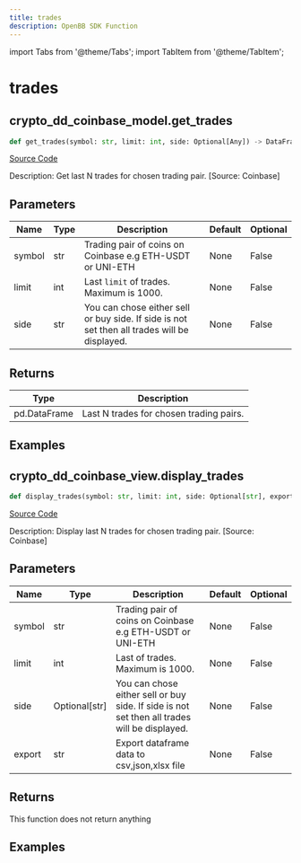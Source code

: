 ```yaml
---
title: trades
description: OpenBB SDK Function
---
```


import Tabs from '@theme/Tabs';
import TabItem from '@theme/TabItem';

# trades

<Tabs>
<TabItem value="model" label="Model" default>

## crypto_dd_coinbase_model.get_trades

```python title='openbb_terminal/cryptocurrency/due_diligence/coinbase_model.py'
def get_trades(symbol: str, limit: int, side: Optional[Any]) -> DataFrame:
```
[Source Code](https://github.com/OpenBB-finance/OpenBBTerminal/tree/main/openbb_terminal/cryptocurrency/due_diligence/coinbase_model.py#L101)

Description: Get last N trades for chosen trading pair. [Source: Coinbase]

## Parameters

| Name | Type | Description | Default | Optional |
| ---- | ---- | ----------- | ------- | -------- |
| symbol | str | Trading pair of coins on Coinbase e.g ETH-USDT or UNI-ETH | None | False |
| limit | int | Last `limit` of trades. Maximum is 1000. | None | False |
| side | str | You can chose either sell or buy side. If side is not set then all trades will be displayed. | None | False |

## Returns

| Type | Description |
| ---- | ----------- |
| pd.DataFrame | Last N trades for chosen trading pairs. |

## Examples



</TabItem>
<TabItem value="view" label="View">

## crypto_dd_coinbase_view.display_trades

```python title='openbb_terminal/cryptocurrency/due_diligence/coinbase_view.py'
def display_trades(symbol: str, limit: int, side: Optional[str], export: str) -> None:
```
[Source Code](https://github.com/OpenBB-finance/OpenBBTerminal/tree/main/openbb_terminal/cryptocurrency/due_diligence/coinbase_view.py#L51)

Description: Display last N trades for chosen trading pair. [Source: Coinbase]

## Parameters

| Name | Type | Description | Default | Optional |
| ---- | ---- | ----------- | ------- | -------- |
| symbol | str | Trading pair of coins on Coinbase e.g ETH-USDT or UNI-ETH | None | False |
| limit | int | Last <limit> of trades. Maximum is 1000. | None | False |
| side | Optional[str] | You can chose either sell or buy side. If side is not set then all trades will be displayed. | None | False |
| export | str | Export dataframe data to csv,json,xlsx file | None | False |

## Returns

This function does not return anything

## Examples



</TabItem>
</Tabs>